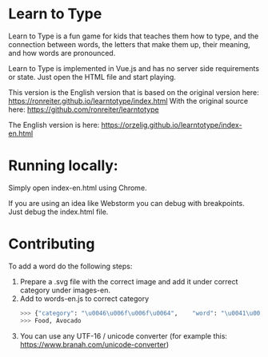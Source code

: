 # Learn to Type

Learn to Type is a fun game for kids that teaches them how to type, 
and the connection between words, the letters that make them up, 
their meaning, and how words are pronounced.

Learn to Type is implemented in Vue.js and has no server side requirements or state. Just open the HTML file and start playing.

This version is the English version that is based on the original version here:
https://ronreiter.github.io/learntotype/index.html
With the original source here:
https://github.com/ronreiter/learntotype


The English version is here:
https://orzelig.github.io/learntotype/index-en.html


# Running locally:

Simply open index-en.html using Chrome.

If you are using an idea like Webstorm you can debug with breakpoints. Just debug the index.html file. 

# Contributing

To add a word do the following steps:

1. Prepare a .svg file with the correct image and add it under correct category under images-en.
2. Add to words-en.js to correct category
    ```python
    >>> {"category": "\u0046\u006f\u006f\u0064",    "word": "\u0041\u0076\u006f\u0063\u0061\u0064\u006f"}
    >>> Food, Avocado
    ```
4. You can use any UTF-16 / unicode converter (for example this: https://www.branah.com/unicode-converter)


